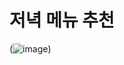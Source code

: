 # 저녁 메뉴 추천

(![image](https://github.com/dongwon99/dinner-recommendation/assets/102962030/1e93783d-0fa3-4f5b-82ff-dd98f333940e))
